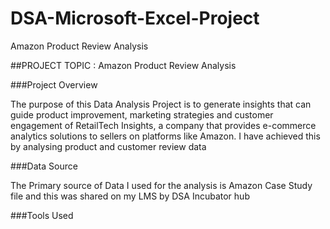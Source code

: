 # DSA-Microsoft-Excel-Project
Amazon Product Review Analysis 

##PROJECT TOPIC : Amazon Product Review Analysis 


###Project Overview 

The purpose of this Data Analysis Project is to generate insights that can guide product improvement, marketing strategies and customer engagement of RetailTech Insights, a company that provides e-commerce analytics solutions to sellers on platforms like Amazon. I have achieved this by analysing product and customer review data  


###Data Source 

The Primary source of Data I used for the analysis is Amazon Case Study file and this was shared on my LMS by DSA Incubator hub


###Tools Used

